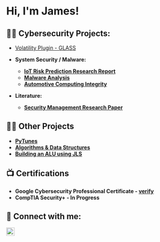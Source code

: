 <h1>Hi, I'm James!

<h2>👨‍💻 Cybersecurity Projects:</h2>

- [Volatility Plugin - GLASS](https://github.com/James1950/GLASS-volatility)
  
-
  <b> System Security / Malware: <b>
  - [IoT Risk Prediction Research Report](https://github.com/James1950/System-Security---IoT-Device-Risk-Prediction-Research-Presentation)
  - [Malware Analysis](https://github.com/James1950/Malware-Analysis)
  - [Automotive Computing Integrity](https://github.com/James1950/autoComputingIntegrityProj)

-
  <b> Literature: <b>
  - [Security Management Research Paper](https://github.com/James1950/CBL-Security-Research-Paper)

<h2>👨‍💻 Other Projects</h2>

- [PyTunes](https://github.com/James1950/pytunes)
- [Algorithms & Data Structures](https://github.com/James1950/Data-Structures-and-Algorithms-)
- [Building an ALU using JLS](https://github.com/James1950/Building-an-ALU-using-JLS)
  
<h2>📺 Certifications</h2>

- Google Cybersecurity Professional Certificate - [verify](https://www.credly.com/badges/505230a4-343f-4620-b0cf-4ef9a34e0115/linked_in_profile)
- CompTIA Security+ - In Progress 


<h2> 🤳 Connect with me:</h2>

[<img align="left" alt="JoshMadakor | LinkedIn" width="22px" src="https://cdn.jsdelivr.net/npm/simple-icons@v3/icons/linkedin.svg" />][linkedin]

[linkedin]: https://linkedin.com/in/james-baumhardt-0a166a250


